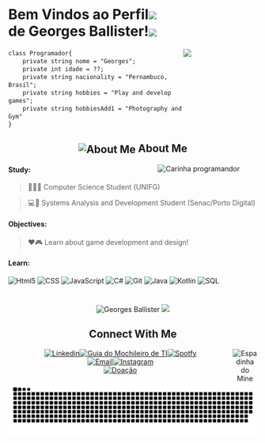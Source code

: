  <h1 align="left" >
  Bem Vindos ao Perfil<img src="https://media.giphy.com/media/aGJw0QaCx04Wk/giphy.gif" width="50"> <br>de Georges Ballister!<img align="center" src="https://media.giphy.com/media/FX6GFqd1q4D5G5QBBf/giphy.gif" width = "50">
</h1>


<img width="150" align="right" src="https://media.giphy.com/media/v1.Y2lkPTc5MGI3NjExM2UxZTdiMWZjYjU2MDEyODFiNjMwNmIwNTI2ODI5OGI4OGYzN2JlZiZjdD1z/x4unLoM3hApc2Cw5kO/giphy.gif">

```Csharp
class Programador{
    private string nome = "Georges";
    private int idade = ??;
    private string nacionality = "Pernambuco, Brasil";
    private string hobbies = "Play and develop games";
    private string hobbiesAdd1 = "Photography and Gym"
}
```

<div align="center">

## <img width="50" align="center" src="https://media.giphy.com/media/ao9DUiTKH60XS/giphy.gif" alt="About Me"> About Me

</div>

<img width="40%" align="right" src="https://media.giphy.com/media/YRMb6dd7zprS00JdGZ/giphy.gif" alt="Carinha programandor"/>
  
<div align="left">

<h4>Study:</h4>

>👨‍💻💜 Computer Science Student (UNIFG)

>💻🖤 Systems Analysis and Development Student (Senac/Porto Digital)

<h4>Objectives:</h4>

>❤️🎮 Learn about game development and design!

<h4>Learn:</h4>

<div style="display: inline_block" align="left">

<img  width="20px" src="https://cdn-icons-png.flaticon.com/512/732/732212.png" alt="Html5">

<img  width="20px" src="https://cdn-icons-png.flaticon.com/512/732/732190.png" alt="CSS">

<img  width="20px" src="https://cdn-icons-png.flaticon.com/512/5968/5968292.png" alt="JavaScript">

<img  width="20px" src="https://cdn-icons-png.flaticon.com/512/6132/6132221.png" alt="C#">

<img  width="20px" src="https://cdn-icons-png.flaticon.com/512/733/733553.png" alt="Git">

<img  width="20px" src="https://cdn-icons-png.flaticon.com/512/3291/3291669.png" alt="Java">

<img  width="20px" src="https://upload.wikimedia.org/wikipedia/commons/0/06/Kotlin_Icon.svg" alt="Kotlin">
<img width="20px" src="https://cdn-icons-png.flaticon.com/512/2772/2772128.png" alt="SQL">

</div>

</div>

#

<div align="center">
 
<img height="150em" src="https://github-readme-stats.vercel.app/api?username=GeorgesBallister&show_icons=true&theme=midnight-purple" alt="Georges Ballister" />

<img height="150em" src="https://github-readme-stats.vercel.app/api/top-langs/?username=GeorgesBallister&layout=compact&langs_count=7&theme=midnight-purple"/>
</div>

<div align="center" >

## Connect With Me
 
<img align="right" width="10%" src="https://media.giphy.com/media/rdQNz4dutSII8/giphy.gif" alt="Espadinha do Mine">

[![Linkedin](https://img.shields.io/badge/LinkedIn-0077B5?style=for-the-badge&logo=linkedin&logoColor=white)](https://www.linkedin.com/in/georges-ballister-de-oliveira/)[![Guia do Mochileiro de TI](https://img.shields.io/badge/Notion-000000?style=for-the-badge&logo=notion&logoColor=white)](https://www.notion.so/georgesb/Guia-do-Mochileiro-do-T-I-cabee65f307c41c4a8cfdc883dc62485)[![Spotfy](https://img.shields.io/badge/Spotify-1ED760?&style=for-the-badge&logo=spotify&logoColor=white)](https://open.spotify.com/user/31a5uovlilgd26ivi3pov726gx7m?si=fb7504fdf93c41df)
<br>
[![Email](https://img.shields.io/badge/Gmail-D14836?style=for-the-badge&logo=gmail&logoColor=white)](mailto:georgesballister.profissional@gmail.com)[![Instagram](https://img.shields.io/badge/Instagram-E4405F?style=for-the-badge&logo=instagram&logoColor=white)](https://www.instagram.com/georgesnotfound/)
<br>
[![Doação](https://img.shields.io/badge/PayPal-00457C?style=for-the-badge&logo=paypal&logoColor=white)](https://www.paypal.com/donate/?hosted_button_id=4GVGM3KWQWKKG)

</div>

<img widht="100%" src="Cobrinha.svg">

